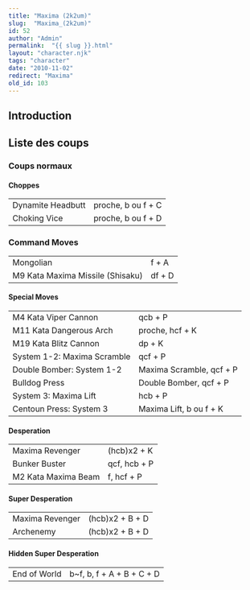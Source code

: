 ```yaml
---
title: "Maxima (2k2um)"
slug:  "Maxima_(2k2um)"
id: 52
author: "Admin"
permalink:  "{{ slug }}.html"
layout: "character.njk"
tags: "character"
date: "2010-11-02"
redirect: "Maxima"
old_id: 103
---
```


## Introduction

## Liste des coups

### Coups normaux

#### Choppes

|                   |                    |
|-------------------|--------------------|
| Dynamite Headbutt | proche, b ou f + C |
| Choking Vice      | proche, b ou f + D |

### Command Moves

|                                  |        |
|----------------------------------|--------|
| Mongolian                        | f + A  |
| M9 Kata Maxima Missile (Shisaku) | df + D |

#### Special Moves

|                             |                          |
|-----------------------------|--------------------------|
| M4 Kata Viper Cannon        | qcb + P                  |
| M11 Kata Dangerous Arch     | proche, hcf + K          |
| M19 Kata Blitz Cannon       | dp + K                   |
| System 1-2: Maxima Scramble | qcf + P                  |
| Double Bomber: System 1-2   | Maxima Scramble, qcf + P |
| Bulldog Press               | Double Bomber, qcf + P   |
| System 3: Maxima Lift       | hcb + P                  |
| Centoun Press: System 3     | Maxima Lift, b ou f + K  |

#### Desperation

|                     |              |
|---------------------|--------------|
| Maxima Revenger     | (hcb)x2 + K  |
| Bunker Buster       | qcf, hcb + P |
| M2 Kata Maxima Beam | f, hcf + P   |

#### Super Desperation

|                 |                 |
|-----------------|-----------------|
| Maxima Revenger | (hcb)x2 + B + D |
| Archenemy       | (hcb)x2 + B + D |

#### Hidden Super Desperation

|              |                            |
|--------------|----------------------------|
| End of World | b\~f, b, f + A + B + C + D |
